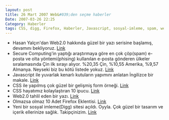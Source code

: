 ```yaml
---
layout: post
title: 26 Mart 2007 Web&#039;den seçme haberler
Date: 2007-03-26 22:25
Category: Haberler
tags: CSS, digg, Firefox, Haberler, Javascript, sosyal-imleme, spam, web2.0
---
```


-   Hasan Yalçın'dan Web2.0 hakkında güzel bir yazı serisine başlamış,
    devamını bekliyoruz. [Link][]
-   Secure Computing'in yaptığı araştırmaya göre en çok çöp(spam)
    e-posta ve olta yöntemi(phising) kullanılan e-posta gönderen ülkeler
    sıralamasında Çin ilk sırayı alıyor. %20,35 Çin, %10,55 Amerika,
    %9,57 Almanya. Neyseki biz bu kötü listede yokuz. [Link][1]
-   Javascript ile yuvarlak kenarlı kutuların yapımını anlatan İngilizce
    bir makale. [Link][2]
-   CSS ile yapılmış çok güzel bir gelişmiş form örneği. [Link][3]
-   CSS hayatımız kolaylaştıran 10 ipucu. [Link][4]
-   Web2.0 tahlil eden bir yazı. [Link][5]
-   Olmazsa olmaz 10 Adet Firefox Eklentisi. [Link][6]
-   Yeni bir sosyal imleme(Digg) sitesi açıldı. Oyyla. Çok güzel bir
    tasarım ve içerik ellerinize sağlık. Takipçinizim. [Link][7]


  [Link]: http://www.hasanyalcin.com/?p=238 "Link"
  [1]: http://www.securecomputing.com/ "Link"
  [2]: http://www.ruzee.com/blog/shadedborder "Link"
  [3]: http://dnevnikeklektika.com/uni-form/ "Link"
  [4]: http://www.search-this.com/2007/03/26/10-quick-tips-for-an-easier-css-life/
    "Link"
  [5]: http://radar.oreilly.com/archives/2007/03/the_future_of_w_1.html
    "Link"
  [6]: http://lifehacker.com/software/firefox-extensions/lh-top-10--must+have-firefox-extensions-246127.php
    "Link"
  [7]: http://www.oyyla.com/ "Link"
